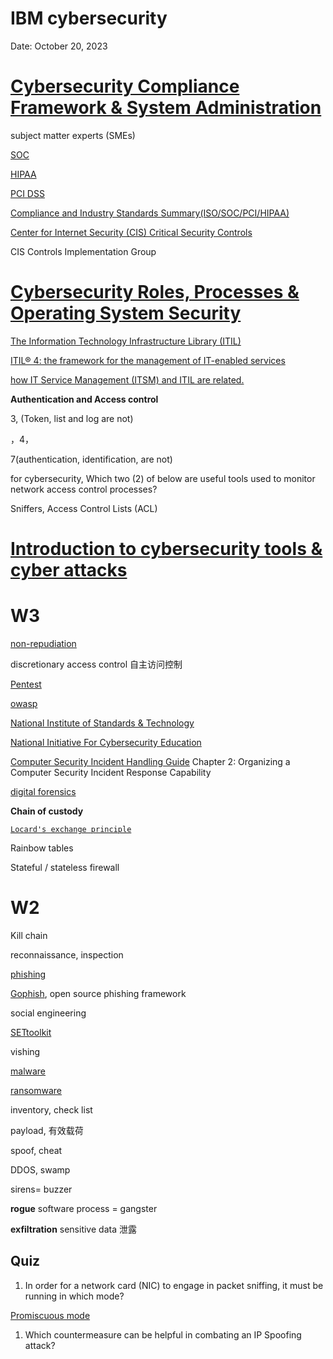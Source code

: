 # IBM cybersecurity

Date: October 20, 2023

# [**Cybersecurity Compliance Framework & System Administration**](https://www.coursera.org/learn/cybersecurity-compliance-framework-system-administration)

subject matter experts (SMEs)

[SOC](https://www.aicpa-cima.com/resources/article/soc-for-cybersecurity-information-for-organizations)

[HIPAA](https://en.wikipedia.org/wiki/Health_Insurance_Portability_and_Accountability_Act)

[PCI DSS](https://en.wikipedia.org/wiki/Payment_Card_Industry_Data_Security_Standard)

[Compliance and Industry Standards Summary(ISO/SOC/PCI/HIPAA)](https://d3c33hcgiwev3.cloudfront.net/pYi0ssqNEem1ZQ7C4qP0yA_3163d3f48b564ec78df54fe05d18cf9c_Compliance-Frameworks-and-Industry-Standards-Introduction-Summary.pdf?Expires=1698883200&Signature=EBlrNVf8uPwcsuPA81vOClK9ye90cA-QsGv8iAUQ7S1YFQjJn1xi62PAlc52ZAN9vtZHNVlvYfiEPIQ4zUxZqJp1lXch0sE9eEvCOsYs-iG2scmaYDOFAHhrUUnRRakAfD8m2bhApZ6MFHNEfMgS2dP~6U9b0uUhfBjrPOWFn9E_&Key-Pair-Id=APKAJLTNE6QMUY6HBC5A)

[Center for Internet Security (CIS) Critical Security Controls](https://www.cisecurity.org/blog/v7-1-introduces-implementation-groups-cis-controls/)

CIS Controls Implementation Group

# [**Cybersecurity Roles, Processes & Operating System Security**](https://www.coursera.org/learn/cybersecurity-roles-processes-operating-system-security)

[The Information Technology Infrastructure Library (ITIL)](https://en.wikipedia.org/wiki/ITIL)

[ITIL® 4: the framework for the management of IT-enabled services](https://www.axelos.com/certifications/itil-service-management)

[how IT Service Management (ITSM) and ITIL are related.](https://www.axelos.com/certifications/itil-service-management/what-is-it-service-management)

**Authentication and Access control**

3, (Token, list and log are not)

，4，

7(authentication, identification, are not)

for cybersecurity, Which two (2) of below are useful tools used to monitor network access control processes? 

 Sniffers, Access Control Lists (ACL)

# [Introduction to cybersecurity tools & cyber attacks](https://www.coursera.org/learn/introduction-cybersecurity-cyber-attacks)

# W3

[non-repudiation](https://en.wikipedia.org/wiki/Non-repudiation)

discretionary access control 自主访问控制

[Pentest](https://en.wikipedia.org/wiki/Penetration_test)

[owasp](https://owasp.org/#)

[National Institute of Standards & Technology](https://www.nist.gov/cybersecurity)

[National Initiative For Cybersecurity Education](https://www.nist.gov/itl/applied-cybersecurity/nice)

[Computer Security Incident Handling Guide](http://nvlpubs.nist.gov/nistpubs/SpecialPublications/NIST.SP.800-61r2.pdf)
Chapter 2: Organizing a Computer Security Incident Response Capability

[digital forensics](https://en.wikipedia.org/wiki/Digital_forensics)

**Chain of custody**

[`Locard's exchange principle`](https://en.wikipedia.org/wiki/Locard%27s_exchange_principle)

Rainbow tables

Stateful / stateless firewall

# W2

Kill chain

reconnaissance, inspection

[phishing](https://www.phishing.org)

[Gophish](https://getgophish.com/), open source phishing framework

social engineering

[SETtoolkit](https://github.com/trustedsec/social-engineer-toolkit)

vishing

[malware](https://en.wikipedia.org/wiki/Malware)

[ransomware](https://en.wikipedia.org/wiki/Ransomware)

inventory, check list

payload, 有效载荷

spoof, cheat

DDOS, swamp

sirens= buzzer

**rogue** software process = gangster

**exfiltration** sensitive data 泄露

## Quiz

1. In order for a network card (NIC) to engage in packet sniffing, it must be running in which mode?

[Promiscuous mode](https://en.wikipedia.org/wiki/Promiscuous_mode)

1. Which countermeasure can be helpful in combating an IP Spoofing attack?